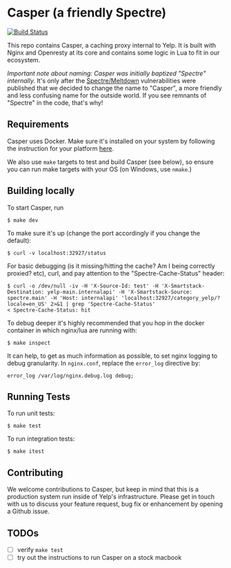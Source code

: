 # Casper (a friendly Spectre)

[![Build Status](https://travis-ci.org/Yelp/casper.svg?branch=master)](https://travis-ci.org/Yelp/casper)

This repo contains Casper, a caching proxy internal to Yelp. It is built with
Nginx and Openresty at its core and contains some logic in Lua to fit in our
ecosystem.

_Important note about naming: Casper was initially baptized "Spectre"
internally._ It's only after the [Spectre/Meltdown](https://spectreattack.com/)
vulnerabilities were published that we decided to change the name to "Casper", a
more friendly and less confusing name for the outside world. If you see
remnants of "Spectre" in the code, that's why!

## Requirements

Casper uses Docker. Make sure it's installed on your system by following the
instruction for your platform [here](https://docs.docker.com/install/).

We also use `make` targets to test and build Casper (see below), so ensure you
can run make targets with your OS (on Windows, use `nmake`.)

## Building locally


To start Casper, run

    $ make dev

To make sure it's up (change the port accordingly if you change the default):

    $ curl -v localhost:32927/status

For basic debugging (is it missing/hitting the cache? Am I being correctly
proxied? etc), curl, and pay attention to the "Spectre-Cache-Status" header:

    $ curl -o /dev/null -iv -H 'X-Source-Id: test' -H 'X-Smartstack-Destination: yelp-main.internalapi' -H 'X-Smartstack-Source: spectre.main' -H 'Host: internalapi' 'localhost:32927/category_yelp/?locale=en_US' 2>&1 | grep 'Spectre-Cache-Status'
    < Spectre-Cache-Status: hit

To debug deeper it's highly recommended that you hop in the docker container
in which nginx/lua are running with:

    $ make inspect

It can help, to get as much information as possible, to set nginx logging to
debug granularity. In `nginx.conf`, replace the `error_log` directive by:

    error_log /var/log/nginx.debug.log debug;

## Running Tests

To run unit tests:

    $ make test

To run integration tests:

    $ make itest

## Contributing

We welcome contributions to Casper, but keep in mind that this is a production
system run inside of Yelp's infrastructure. Please get in touch with us to
discuss your feature request, bug fix or enhancement by opening a Github issue.

## TODOs

* [ ] verify `make test`
* [ ] try out the instructions to run Casper on a stock macbook
